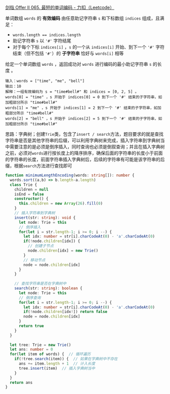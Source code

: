 [剑指 Offer II 065. 最短的单词编码 - 力扣（Leetcode）](https://leetcode.cn/problems/iSwD2y/description/)

单词数组 `words` 的 **有效编码** 由任意助记字符串 `s` 和下标数组 `indices` 组成，且满足：

- `words.length == indices.length`
- 助记字符串 `s` 以 `'#'` 字符结尾
- 对于每个下标 `indices[i]` ，`s` 的一个从 `indices[i]` 开始、到下一个 `'#'` 字符结束（但不包括 `'#'`）的 **子字符串** 恰好与 `words[i]` 相等

给定一个单词数组 `words` ，返回成功对 `words` 进行编码的最小助记字符串 `s` 的长度 。

```
输入：words = ["time", "me", "bell"]
输出：10
解释：一组有效编码为 s = "time#bell#" 和 indices = [0, 2, 5] 。
words[0] = "time" ，s 开始于 indices[0] = 0 到下一个 '#' 结束的子字符串，如加粗部分所示 "time#bell#"
words[1] = "me" ，s 开始于 indices[1] = 2 到下一个 '#' 结束的子字符串，如加粗部分所示 "time#bell#"
words[2] = "bell" ，s 开始于 indices[2] = 5 到下一个 '#' 结束的子字符串，如加粗部分所示 "time#bell#"
```

思路：字典树；创建`Trie`类，包含了`insert / search`方法，题目要求的就是查找字符串是否是其他字符串的后缀，可以利用字典树来完成，插入字符串到字典树当中需要注意的是必须是倒序插入，同时查询也必须是倒叙查询；并且在插入字典树之前，必须对`words`进行按长度上的降序排序，确保后面的字符串的长度小于前面的字符串的长度，前面字符串插入字典树后，后续的字符串有可能是该字符串的后缀，根据`search`方法进行查找即可

```typescript
function minimumLengthEncoding(words: string[]): number {
  words.sort((a,b) => b.length-a.length)
  class Trie {
    children = null
    isEnd = false
    constructor() {
      this.children = new Array(26).fill(0)
    }
    // 插入字符串到字典树
    insert(str: string): void {
      let node: Trie = this
      // 倒序插入
      for(let i = str.length-1; i >= 0; i --) {
        let idx: number = str[i].charCodeAt(0) - 'a'.charCodeAt(0)
        if(!node.children[idx]) {
          // 创建子节点
          node.children[idx] = new Trie()
        }
        // 移动节点
        node = node.children[idx]
      }
    }
    
    // 查找字符串是否在字典树中
    search(str: string): boolean {
      let node: Trie = this
      // 倒序查询
      for(let i = str.length-1; i >= 0; i --) {
        let idx: number = str[i].charCodeAt(0) - 'a'.charCodeAt(0)
        if(!node.children[idx!]) return false
        node = node.children[idx]
      }
      return true
    }
  }
  
  let tree: Trie = new Trie()
  let ans: number = 0
  for(let item of words) {  // 循环遍历
    if(!tree.search(item)) {  // 如果在字典树中不存在
      ans += item.length + 1  // 计入长度
      tree.insert(item)  // 插入字典树当中
    }
  }
  return ans
}
```


